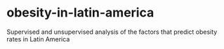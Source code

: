 # obesity-in-latin-america
Supervised and unsupervised analysis of the factors that predict obesity rates in Latin America
